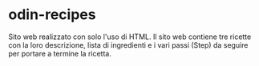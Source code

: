 # odin-recipes

Sito web realizzato con solo l'uso di HTML.
Il sito web contiene tre ricette con la loro descrizione, lista di ingredienti e i vari passi (Step) da seguire per portare a termine la ricetta.
